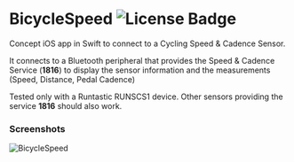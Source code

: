 # BicycleSpeed  ![License Badge](https://go-shields.herokuapp.com/license-MIT-blue.png)

Concept iOS app in Swift  to connect to a Cycling Speed & Cadence Sensor.

It connects to a Bluetooth peripheral that provides the Speed & Cadence Service (**1816**) to display the sensor information and the measurements (Speed, Distance, Pedal Cadence)

Tested only with a Runtastic RUNSCS1 device. Other sensors providing the service **1816** should also work.


### Screenshots

![BicycleSpeed](https://github.com/erndev/BicycleSpeed/blob/master/screenshot.png)
